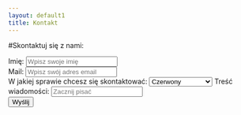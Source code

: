 ```yaml
---
layout: default1
title: Kontakt
---
```

#Skontaktuj się z nami:
<form action="/submit-form" method="post">
    <!-- Pole tekstowe -->
    <label for="imie">Imię:</label>
    <input type="text" id="imie" name="imie" placeholder="Wpisz swoje imię" required>
    <br>
    <label for="mail">Mail:</label>
    <input type="text" id="mail" name="mail" placeholder="Wpisz swój adres email" required>
    <br>
    <!-- Pole wyboru z optgroup -->
    <label for="temat">W jakiej sprawie chcesz się skontaktować:</label>
    <select id="temat" name="temat" required>
            <optgroup label="Kolory podstawowe">
                <option value="czerwony">Czerwony</option>
                <option value="zielony">Zielony</option>
                <option value="niebieski">Niebieski</option>
        </optgroup>
        <optgroup label="Kolory dodatkowe">
            <option value="żółty">Żółty</option>
            <option value="pomarańczowy">Pomarańczowy</option>
            <option value="fioletowy">Fioletowy</option>
        </optgroup>
    </select>
    <label for="tresc">Treść wiadomości:</label>
    <input type="tresc" id="tresc" name="tresc" placeholder="Zacznij pisać" required>
    <br>
    <!-- Przycisk -->
    <button type="submit">Wyślij</button>
</form>
